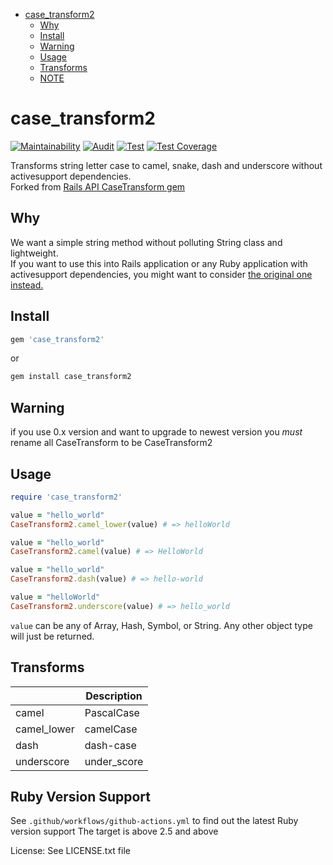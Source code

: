 <!-- vim-markdown-toc GFM -->

+ [case_transform2](#case_transform2)
  * [Why](#why)
  * [Install](#install)
  * [Warning](#warning)
  * [Usage](#usage)
  * [Transforms](#transforms)
  * [NOTE](#note)

<!-- vim-markdown-toc -->

# case_transform2

[![Maintainability](https://api.codeclimate.com/v1/badges/0050890b14e7f9165680/maintainability)](https://codeclimate.com/github/saiqulhaq/case_transform/maintainability)
[![Audit](https://github.com/saiqulhaq/case_transform/actions/workflows/audit.yml/badge.svg)](https://github.com/saiqulhaq/case_transform/actions/workflows/audit.yml)
[![Test](https://github.com/saiqulhaq/case_transform/actions/workflows/test.yml/badge.svg)](https://github.com/saiqulhaq/case_transform/actions/workflows/test.yml)
[![Test Coverage](https://api.codeclimate.com/v1/badges/0050890b14e7f9165680/test_coverage)](https://codeclimate.com/github/saiqulhaq/case_transform/test_coverage)


Transforms string letter case to camel, snake, dash and underscore without activesupport dependencies.  
Forked from [Rails API CaseTransform gem](https://github.com/rails-api/case_transform)

## Why

We want a simple string method without polluting String class and lightweight.  
If you want to use this into Rails application or any Ruby application with activesupport dependencies, 
you might want to consider [the original one instead.](https://github.com/rails-api/case_transform)

## Install

```ruby
gem 'case_transform2'
```

or

```bash
gem install case_transform2
```

## Warning

if you use 0.x version and want to upgrade to newest version
you *must* rename all CaseTransform to be CaseTransform2

## Usage

```ruby
require 'case_transform2'

value = "hello_world"
CaseTransform2.camel_lower(value) # => helloWorld

value = "hello_world"
CaseTransform2.camel(value) # => HelloWorld

value = "hello_world"
CaseTransform2.dash(value) # => hello-world

value = "helloWorld"
CaseTransform2.underscore(value) # => hello_world
```

`value` can be any of Array, Hash, Symbol, or String.
Any other object type will just be returned.

## Transforms

| &nbsp; | Description |
| --- | --- |
| camel | PascalCase |
| camel_lower | camelCase |
| dash | dash-case |
| underscore | under_score |

## Ruby Version Support

See `.github/workflows/github-actions.yml` to find out the latest Ruby version support
The target is above 2.5 and above

License: See LICENSE.txt file
